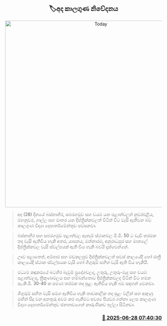 <p align='center'><b><h2 align='center' title='Today's weather forecast'>🏷අද කාලගුණ නිවේදනය</h2></b></p>
<p align='center'><img src='https://helakuru.sgp1.cdn.digitaloceanspaces.com/esana/images/lib/weather-thumb-new-1[1].jpg' width='600' alt='Today's weather forecast'></p>

> අද (28) දිනයේ බස්නාහිර, සබරගමුව සහ වයඹ යන පළාත්වලත් නුවරඑළිය, මහනුවර, ගාල්ල සහ මාතර යන දිස්ත්‍රික්කවලත් විටින් විට වැසි ඇතිවන බව කාලගුණ විද්‍යා දෙපාර්තමේන්තුව පවසනවා.

> බස්නාහිර සහ සබරගමුව පළාත්වල ඇතැම් ස්ථානවල මි.මී. 50 ට වැඩි තරමක තද වැසි ඇතිවිය හැකි අතර, යාපනය, මන්නාරම, අනුරාධපුර සහ මාතලේ දිස්ත්‍රික්කවල වැසි ස්වල්පයක් ඇති විය හැකි බවයි දැක්වෙන්නේ.

> ඌව පළාතෙත්, අම්පාර සහ මඩකලපුව දිස්ත්‍රික්කවලත් සවස් කාලයේදී හෝ රාත්‍රී කාලයේදී ස්ථාන ස්වල්පයක වැසි හෝ ගිගුරුම් සහිත වැසි ඇති විය හැකියි.

> මධ්‍යම කඳුකරයේ බටහිර බැවුම් ප්‍රදේශවලද, උතුරු, උතුරු-මැද සහ වයඹ පළාත්වලද, ත්‍රිකුණාමලය සහ හම්බන්තොට දිස්ත්‍රික්කවලද විටින් විට හමන පැ.කි.මී. 30-40 ක පමණ තරමක තද සුළං ඇතිවිය හැකි බව සඳහන් වෙනවා.

> ගිගුරුම් සහිත වැසි සමග ඇතිවිය හැකි තාවකාලික තද සුළං වලින් සහ අකුණු මඟින් සිදු වන අනතුරු අවම කර ගැනීමට අවශ්‍ය පියවර ගන්නා ලෙස කාලගුණ විද්‍යා දෙපාර්තමේන්තුව ජනතාවගෙන් කාරුණිකව ඉල්ලා සිටිනවා.



<h3 align='right'><a href='https://www.helakuru.lk/esana/p/111418/'>📅 2025-06-28 07:40:30</a></h3>
